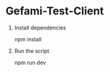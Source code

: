 # Gefami-Test-Client

1. Install dependencies 

    npm install


2. Run the script
  
    npm run dev
